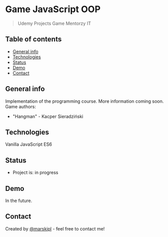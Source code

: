 # Game JavaScript OOP
> Udemy Projects Game Mentorzy IT

## Table of contents
* [General info](#general-info)
* [Technologies](#technologies)
* [Status](#status)
* [Demo](#demo)
* [Contact](#contact)

## General info
Implementation of the programming course. More information coming soon.
Game authors:
 
* "Hangman" - Kacper Sieradziński

## Technologies
Vanilla JavaScript ES6

## Status
* Project is: in progress

## Demo
In the future.

## Contact
Created by [@marskipl](https://marski.pl/) - feel free to contact me!